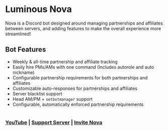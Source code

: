 # Luminous Nova
Nova is a Discord bot designed around managing partnerships and affiliates between servers, and adding features to make the overall experience more streamlined!

## Bot Features
* Weekly & all-time partnership and affiliate tracking
* Easily hire PMs/AMs with one command (Includes autorole and auto nickname)
* Configurable partnership requirements for both partnerships and affiliates
* Customizable auto-responses for partnerships and affiliates
* Server blacklist support
* Head AM/PM + `setbotmanager` support
* Configurable, automatically enforced partnership requirements

#
### [YouTube](https://www.youtube.com/channel/UC-qb1IXMYrBi1KMOCFcbtag/videos) | [Support Server](https://discord.gg/pPpQHkC) | [Invite Nova](https://discord.com/api/oauth2/authorize?client_id=711428816127393844&permissions=470150208&scope=bot%20applications.commands)

